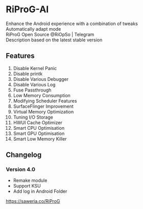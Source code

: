 # RiProG-AI

Enhance the Android experience with a combination of tweaks <br />
Automatically adapt mode <br />
RiProG Open Source @RiOpSo | Telegram <br />
Description based on the latest stable version <br />

## Features

1. Disable Kernel Panic
2. Disable printk
3. Disable Various Debugger
4. Disable Various Log
5. Fuse Passthrough
6. Low Memory Consumption
7. Modifying Scheduler Features
8. SurfaceFlinger Improvement
9. Virtual Memory Optimization
10. Tuning I/O Storage
11. HWUI Cache Optimizer
12. Smart CPU Optimisation
12. Smart GPU Optimisation
15. Smart Low Memory Killer

## Changelog
### Version 4.0
- Remake module
- Support KSU
- Add log in Android Folder

https://saweria.co/RiProG